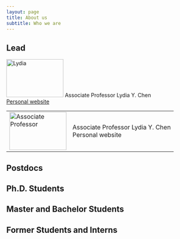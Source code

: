 ```yaml
---
layout: page
title: About us
subtitle: Who we are
---
```


## Lead


<img src="https://octodex.github.com/images/yaktocat.png" alt="Lydia"
	title="Associate Professor" width="150" height="100" /> 
	Associate Professor Lydia Y. Chen  
	[Personal website](https://www.lydiaychen.com/)
	
<table><tr>
<td> <img src="https://octodex.github.com/images/yaktocat.png" title="Associate Professor" width="150" height="100"/> </td>
<td> Associate Professor Lydia Y. Chen  <br> Personal website</td>
</tr></table>
	


## Postdocs

## Ph.D. Students

## Master and Bachelor Students

## Former Students and Interns


